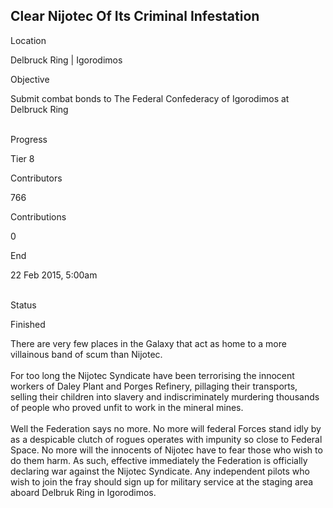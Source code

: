 ## Clear Nijotec Of Its Criminal Infestation

Location

Delbruck Ring \| Igorodimos

Objective

Submit combat bonds to The Federal Confederacy of Igorodimos at Delbruck
Ring

\
Progress

Tier 8

Contributors

766

Contributions

0

End

22 Feb 2015, 5:00am

\
Status

Finished

There are very few places in the Galaxy that act as home to a more
villainous band of scum than Nijotec.\
\
For too long the Nijotec Syndicate have been terrorising the innocent
workers of Daley Plant and Porges Refinery, pillaging their transports,
selling their children into slavery and indiscriminately murdering
thousands of people who proved unfit to work in the mineral mines.\
\
Well the Federation says no more. No more will federal Forces stand idly
by as a despicable clutch of rogues operates with impunity so close to
Federal Space. No more will the innocents of Nijotec have to fear those
who wish to do them harm. As such, effective immediately the Federation
is officially declaring war against the Nijotec Syndicate. Any
independent pilots who wish to join the fray should sign up for military
service at the staging area aboard Delbruk Ring in Igorodimos.
